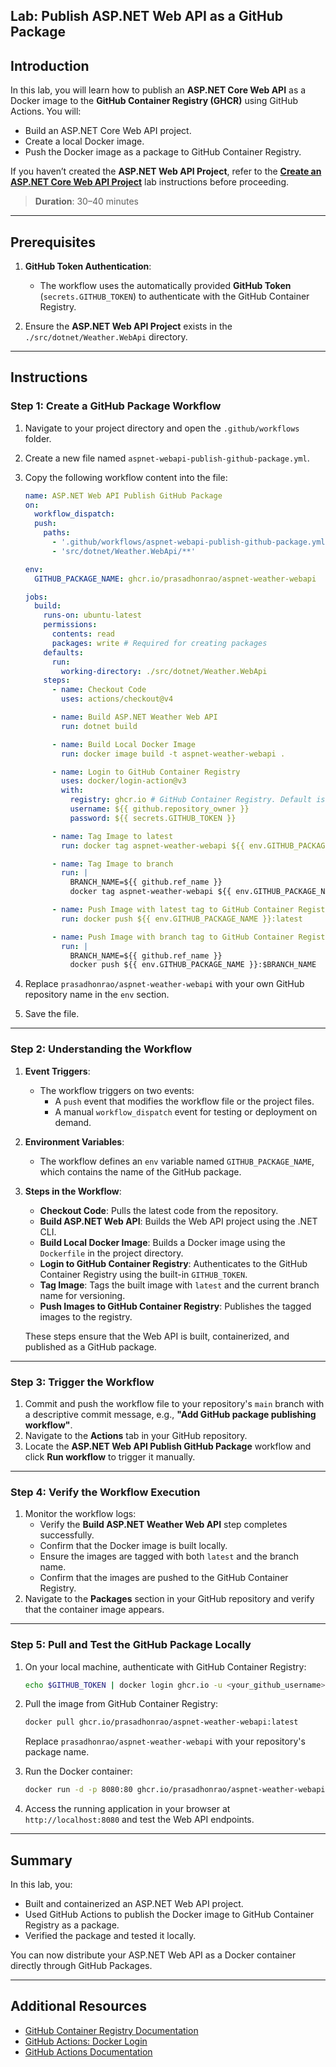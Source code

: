 ## Lab: Publish ASP.NET Web API as a GitHub Package

## Introduction

In this lab, you will learn how to publish an **ASP.NET Core Web API** as a Docker image to the **GitHub Container Registry (GHCR)** using GitHub Actions. You will:

- Build an ASP.NET Core Web API project.
- Create a local Docker image.
- Push the Docker image as a package to GitHub Container Registry.

If you haven’t created the **ASP.NET Web API Project**, refer to the **[Create an ASP.NET Core Web API Project](./create-aspnet-webapi-lab.md)** lab instructions before proceeding.

> **Duration**: 30–40 minutes

---

## Prerequisites

1. **GitHub Token Authentication**:

   - The workflow uses the automatically provided **GitHub Token** (`secrets.GITHUB_TOKEN`) to authenticate with the GitHub Container Registry.

2. Ensure the **ASP.NET Web API Project** exists in the `./src/dotnet/Weather.WebApi` directory.

---

## Instructions

### Step 1: Create a GitHub Package Workflow

1. Navigate to your project directory and open the `.github/workflows` folder.
2. Create a new file named `aspnet-webapi-publish-github-package.yml`.
3. Copy the following workflow content into the file:

   ```yaml
   name: ASP.NET Web API Publish GitHub Package
   on:
     workflow_dispatch:
     push:
       paths:
         - '.github/workflows/aspnet-webapi-publish-github-package.yml'
         - 'src/dotnet/Weather.WebApi/**'

   env:
     GITHUB_PACKAGE_NAME: ghcr.io/prasadhonrao/aspnet-weather-webapi

   jobs:
     build:
       runs-on: ubuntu-latest
       permissions:
         contents: read
         packages: write # Required for creating packages
       defaults:
         run:
           working-directory: ./src/dotnet/Weather.WebApi
       steps:
         - name: Checkout Code
           uses: actions/checkout@v4

         - name: Build ASP.NET Weather Web API
           run: dotnet build

         - name: Build Local Docker Image
           run: docker image build -t aspnet-weather-webapi .

         - name: Login to GitHub Container Registry
           uses: docker/login-action@v3
           with:
             registry: ghcr.io # GitHub Container Registry. Default is docker.io
             username: ${{ github.repository_owner }}
             password: ${{ secrets.GITHUB_TOKEN }}

         - name: Tag Image to latest
           run: docker tag aspnet-weather-webapi ${{ env.GITHUB_PACKAGE_NAME }}:latest

         - name: Tag Image to branch
           run: |
             BRANCH_NAME=${{ github.ref_name }}
             docker tag aspnet-weather-webapi ${{ env.GITHUB_PACKAGE_NAME }}:$BRANCH_NAME

         - name: Push Image with latest tag to GitHub Container Registry
           run: docker push ${{ env.GITHUB_PACKAGE_NAME }}:latest

         - name: Push Image with branch tag to GitHub Container Registry
           run: |
             BRANCH_NAME=${{ github.ref_name }}
             docker push ${{ env.GITHUB_PACKAGE_NAME }}:$BRANCH_NAME
   ```

4. Replace `prasadhonrao/aspnet-weather-webapi` with your own GitHub repository name in the `env` section.
5. Save the file.

---

### Step 2: Understanding the Workflow

1. **Event Triggers**:

   - The workflow triggers on two events:
     - A `push` event that modifies the workflow file or the project files.
     - A manual `workflow_dispatch` event for testing or deployment on demand.

2. **Environment Variables**:

   - The workflow defines an `env` variable named `GITHUB_PACKAGE_NAME`, which contains the name of the GitHub package.

3. **Steps in the Workflow**:

   - **Checkout Code**: Pulls the latest code from the repository.
   - **Build ASP.NET Web API**: Builds the Web API project using the .NET CLI.
   - **Build Local Docker Image**: Builds a Docker image using the `Dockerfile` in the project directory.
   - **Login to GitHub Container Registry**: Authenticates to the GitHub Container Registry using the built-in `GITHUB_TOKEN`.
   - **Tag Image**: Tags the built image with `latest` and the current branch name for versioning.
   - **Push Images to GitHub Container Registry**: Publishes the tagged images to the registry.

   These steps ensure that the Web API is built, containerized, and published as a GitHub package.

---

### Step 3: Trigger the Workflow

1. Commit and push the workflow file to your repository's `main` branch with a descriptive commit message, e.g., **"Add GitHub package publishing workflow"**.
2. Navigate to the **Actions** tab in your GitHub repository.
3. Locate the **ASP.NET Web API Publish GitHub Package** workflow and click **Run workflow** to trigger it manually.

---

### Step 4: Verify the Workflow Execution

1. Monitor the workflow logs:
   - Verify the **Build ASP.NET Weather Web API** step completes successfully.
   - Confirm that the Docker image is built locally.
   - Ensure the images are tagged with both `latest` and the branch name.
   - Confirm that the images are pushed to the GitHub Container Registry.
2. Navigate to the **Packages** section in your GitHub repository and verify that the container image appears.

---

### Step 5: Pull and Test the GitHub Package Locally

1. On your local machine, authenticate with GitHub Container Registry:

   ```bash
   echo $GITHUB_TOKEN | docker login ghcr.io -u <your_github_username> --password-stdin
   ```

2. Pull the image from GitHub Container Registry:

   ```bash
   docker pull ghcr.io/prasadhonrao/aspnet-weather-webapi:latest
   ```

   Replace `prasadhonrao/aspnet-weather-webapi` with your repository's package name.

3. Run the Docker container:

   ```bash
   docker run -d -p 8080:80 ghcr.io/prasadhonrao/aspnet-weather-webapi:latest
   ```

4. Access the running application in your browser at `http://localhost:8080` and test the Web API endpoints.

---

## Summary

In this lab, you:

- Built and containerized an ASP.NET Web API project.
- Used GitHub Actions to publish the Docker image to GitHub Container Registry as a package.
- Verified the package and tested it locally.

You can now distribute your ASP.NET Web API as a Docker container directly through GitHub Packages.

---

## Additional Resources

- [GitHub Container Registry Documentation](https://docs.github.com/en/packages/working-with-a-github-container-registry)
- [GitHub Actions: Docker Login](https://github.com/marketplace/actions/docker-login)
- [GitHub Actions Documentation](https://docs.github.com/en/actions)
